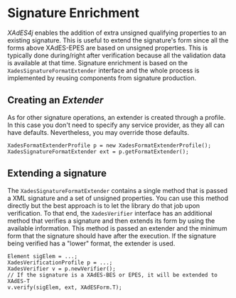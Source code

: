 # Signature Enrichment #

_XAdES4j_ enables the addition of extra unsigned qualifying properties to an existing signature. This is useful to extend the signature's form since all the forms above XAdES-EPES are based on unsigned properties. This is typically done during/right after verification because all the validation data is available at that time. Signature enrichment is based on the `XadesSignatureFormatExtender` interface and the whole process is implemented by reusing components from signature production.

## Creating an _Extender_ ##

As for other signature operations, an extender is created through a profile. In this case you don't need to specify any service provider, as they all can have defaults. Nevertheless, you may override those defaults.

```
XadesFormatExtenderProfile p = new XadesFormatExtenderProfile();
XadesSignatureFormatExtender ext = p.getFormatExtender();
```

## Extending a signature ##

The `XadesSignatureFormatExtender` contains a single method that is passed a XML signature and a set of unsigned properties. You can use this method directly but the best approach is to let the library do that job upon verification. To that end, the `XadesVerifier` interface has an additional method that verifies a signature and then extends its form by using the available information. This method is passed an extender and the minimum form that the signature should have after the execution. If the signature being verified has a "lower" format, the extender is used.

```
Element sigElem = ...;
XadesVerificationProfile p = ...;
XadesVerifier v = p.newVerifier();
// If the signature is a XAdES-BES or EPES, it will be extended to XAdES-T
v.verify(sigElem, ext, XAdESForm.T); 
```